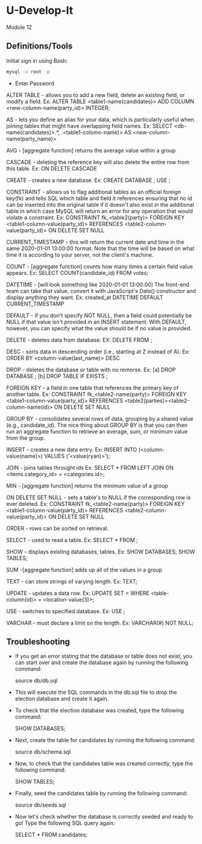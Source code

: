 # U-Develop-It
Module 12

## Definitions/Tools
Initial sign in using Bash: 

```bash
mysql -u root -p
```
- Enter Password


ALTER TABLE - allows you to add a new field, delete an existing field, or modify a field.
    Ex: ALTER TABLE <table1-name(candidates)> ADD COLUMN <new-column-name(party_id)> INTEGER;

AS - lets you define an alias for your data, which is particularly useful when joining tables that might have overlapping field names.
    Ex: SELECT <db-name(candidates)>.*, <table2>.<table1-colomn-name)> AS <new-column-name(party_name)>

AVG - [aggregate function] returns the average value within a group

CASCADE - deleting the reference key will also delete the entire row from this table.
    Ex: ON DELETE CASCADE

CREATE - creates a new database.
    Ex: CREATE DATABASE <db-name>;
        USE <db-name>;

CONSTRAINT - allows us to flag additional tables as an official foreign key(fk) and tells SQL which table and field it references ensuring that no id can be inserted into the original table if it doesn't also exist in the additional table in which case MySQL will return an error for any operation that would violate a constraint.
    Ex: CONSTRAINT fk_<table2(party)> FOREIGN KEY <table1-column-value(party_id)> REFERENCES <table2-column-value(party_id)> ON DELETE SET NULL

CURRENT_TIMESTAMP -  this will return the current date and time in the same 2020-01-01 13:00:00 format. Note that the time will be based on what time it is according to your server, not the client's machine.

COUNT - [aggregate function] counts how many times a certain field value appears.
    Ex: SELECT COUNT(candidate_id) FROM votes;

DATETIME - [will look something like 2020-01-01 13:00:00] The front-end team can take that value, convert it with JavaScript's Date() constructor and display anything they want.
    Ex: created_at DATETIME DEFAULT CURRENT_TIMESTAMP

DEFAULT - if you don't specify NOT NULL, then a field could potentially be NULL if that value isn't provided in an INSERT statement. With DEFAULT, however, you can specify what the value should be if no value is provided.

DELETE - deletes data from database.
    EX: DELETE FROM <table-name>;

DESC - sorts data in descending order (i.e., starting at Z instead of A).
    Ex: ORDER BY <column-value(last_name)> DESC

DROP - deletes the database or table with no remorse.
    Ex: [a] DROP DATABASE <db-name>;
        [b] DROP TABLE IF EXISTS <db-name>;

FOREIGN KEY - a field in one table that references the primary key of another table.
    Ex: CONSTRAINT fk_<table2-name(party)> FOREIGN KEY <table1-column-value(party_id)> REFERENCES <table2(parties)><table2-column-name(id)> ON DELETE SET NULL

GROUP BY - consolidates several rows of data, grouping by a shared value (e.g., candidate_id). The nice thing about GROUP BY is that you can then run an aggregate function to retrieve an average, sum, or minimum value from the group.

INSERT - creates a new data entry.
    Ex: INSERT INTO <table-name> (<column-value(name)>)
        VALUES
            ('<value(ryan)>');

JOIN - joins tables throught ids
    Ex: SELECT * FROM <items>
        LEFT JOIN <categories> ON <items.category_id> = <categories.id>;

MIN - [aggregate function] returns the minimum value of a group

ON DELETE SET NULL - sets a table's <column-value> to NULL if the corresponding row is ever deleted.
    Ex: CONSTRAINT fk_<table2-name(party)> FOREIGN KEY <table1-column-value(party_id)> REFERENCES <table2-column-value(party_id)> ON DELETE SET NULL

ORDER - rows can be sorted on retrieval.

SELECT - used to read a table.
    Ex: SELECT * FROM <table-name>;

SHOW - displays existing databases, tables.
    Ex: SHOW DATABASES;
        SHOW TABLES;

SUM -[aggregate function] adds up all of the values in a group

TEXT - can store strings of varying length.
    Ex: <column-value> TEXT;

UPDATE - updates a data row. 
    Ex: UPDATE <db-name>
        SET <column-value> = <new-value>
        WHERE <table-column(id)> = <location-value(3)>;

USE - switches to specified database.
    Ex: USE <db-name>;

VARCHAR -  must declare a limit on the length.
    Ex: <column-value> VARCHAR(#) NOT NULL;
    
## Troubleshooting
- If you get an error stating that the database or table does not exist, you can start over and create the database again by running the following command:

    source db/db.sql

- This will execute the SQL commands in the db.sql file to drop the election database and create it again.
- To check that the election database was created, type the following command:

    SHOW DATABASES;

- Next, create the table for candidates by running the following command:

    source db/schema.sql

- Now, to check that the candidates table was created correctly, type the following command:

    SHOW TABLES;

- Finally, seed the candidates table by running the following command:

    source db/seeds.sql

- Now let's check whether the database is correctly seeded and ready to go! Type the following SQL query again:

    SELECT * FROM candidates;
